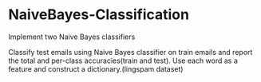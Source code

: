 # NaiveBayes-Classification
Implement two Naive Bayes classifiers

Classify test emails using Naive Bayes classifier on train emails and report the total and per-class accuracies(train and test). Use each word as a feature and construct a dictionary.(lingspam dataset)

